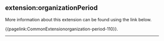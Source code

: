 ## extension:organizationPeriod

More information about this extension can be found using the link below.

{{pagelink:CommonExtensionorganization-period-110}}.

---